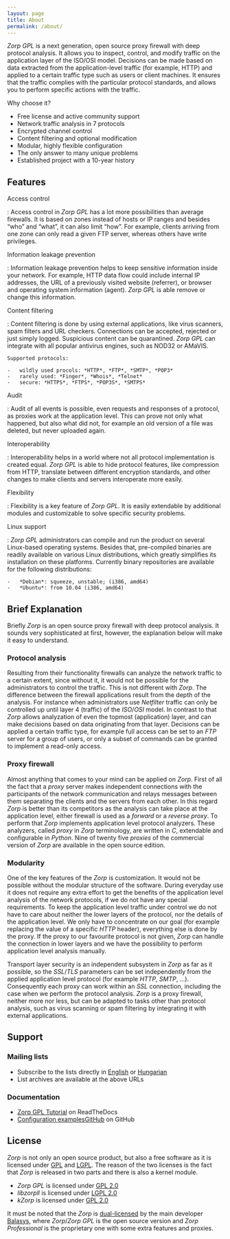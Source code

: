 ```yaml
---
layout: page
title: About
permalink: /about/
---
```


*Zorp GPL* is a next generation, open source proxy firewall with deep
protocol analysis. It allows you to inspect, control, and modify traffic
on the application layer of the ISO/OSI model. Decisions can be made
based on data extracted from the application-level traffic (for example,
HTTP) and applied to a certain traffic type such as users or client
machines. It ensures that the traffic complies with the particular
protocol standards, and allows you to perform specific actions with the
traffic.

Why choose it?

-   Free license and active community support
-   Network traffic analysis in 7 protocols
-   Encrypted channel control
-   Content filtering and optional modification
-   Modular, highly flexible configuration
-   The only answer to many unique problems
-   Established project with a 10-year history

Features
--------

Access control

:   Access control in *Zorp GPL* has a lot more possibilities than
    average firewalls. It is based on zones instead of hosts or IP
    ranges and besides “who” and “what”, it can also limit “how”. For
    example, clients arriving from one zone can only read a given FTP
    server, whereas others have write privileges.

Information leakage prevention

:   Information leakage prevention helps to keep sensitive information
    inside your network. For example, HTTP data flow could include
    internal IP addresses, the URL of a previously visited website
    (referrer), or browser and operating system information (agent).
    *Zorp GPL* is able remove or change this information.

Content filtering

:   Content filtering is done by using external applications, like virus
    scanners, spam filters and URL checkers. Connections can be
    accepted, rejected or just simply logged. Suspicious content can be
    quarantined. *Zorp GPL* can integrate with all popular antivirus
    engines, such as NOD32 or AMaVIS.

    Supported protocols:

    -   wildly used procols: *HTTP*, *FTP*, *SMTP*, *POP3*
    -   rarely used: *Finger*, *Whois*, *Telnet*
    -   secure: *HTTPS*, *FTPS*, *POP3S*, *SMTPS*

Audit

:   Audit of all events is possible, even requests and responses of a
    protocol, as proxies work at the application level. This can prove
    not only what happened, but also what did not, for example an old
    version of a file was deleted, but never uploaded again.

Interoperability

:   Interoperability helps in a world where not all protocol
    implementation is created equal. *Zorp GPL* is able to hide protocol
    features, like compression from HTTP, translate between different
    encryption standards, and other changes to make clients and servers
    interoperate more easily.

Flexibility

:   Flexibility is a key feature of *Zorp GPL*. It is easily extendable
    by additional modules and customizable to solve specific security
    problems.

Linux support

:   *Zorp GPL* administrators can compile and run the product on several
    Linux-based operating systems. Besides that, pre-compiled binaries
    are readily available on various Linux distributions, which greatly
    simplifies its installation on these platforms. Currently binary
    repositories are available for the following distributions:

    -   *Debian*: squeeze, unstable; (i386, amd64)
    -   *Ubuntu*: from 10.04 (i386, amd64)

Brief Explanation
-----------------

Briefly *Zorp* is an open source proxy firewall with deep protocol
analysis. It sounds very sophisticated at first, however, the
explanation below will make it easy to understand.

### Protocol analysis

Resulting from their functionality firewalls can analyze the network
traffic to a certain extent, since without it, it would not be possible
for the administrators to control the traffic. This is not different
with *Zorp*. The difference between the firewall applications result
from the depth of the analysis. For instance when administrators use
*Netfilter* traffic can only be controlled up until layer 4 (traffic) of
the *ISO*/*OSI* model. In contrast to that *Zorp* allows analyzation of
even the topmost (application) layer, and can make decisions based on
data originating from that layer. Decisions can be applied a certain
traffic type, for example full access can be set to an *FTP* server for
a group of users, or only a subset of commands can be granted to
implement a read-only access.

### Proxy firewall

Almost anything that comes to your mind can be applied on *Zorp*. First
of all the fact that a *proxy* server makes independent connections with
the participants of the network communication and relays messages
between them separating the clients and the servers from each other. In
this regard *Zorp* is better than its competitors as the analysis can
take place at the application level, either firewall is used as a
*forward* or a *reverse proxy*. To perform that *Zorp* implements
application level protocol analyzers. These analyzers, called *proxy* in
*Zorp* terminology, are written in *C*, extendable and configurable in
*Python*. Nine of twenty five *proxies* of the commercial version of
*Zorp* are available in the open source edition.

### Modularity

One of the key features of the *Zorp* is customization. It would not be
possible without the modular structure of the software. During everyday
use it does not require any extra effort to get the benefits of the
application level analysis of the network protocols, if we do not have
any special requirements. To keep the application level traffic under
control we do not have to care about neither the lower layers of the
protocol, nor the details of the application level. We only have to
concentrate on our goal (for example replacing the value of a specific
*HTTP* header), everything else is done by the proxy. If the proxy to
our favourite protocol is not given, *Zorp* can handle the connection in
lower layers and we have the possibility to perform application level
analysis manually.

Transport layer security is an independent subsystem in *Zorp* as far as
it possible, so the *SSL*/*TLS* parameters can be set independently from
the applied application level protocol (for example *HTTP*, *SMTP*,
...). Consequently each proxy can work within an *SSL* connection,
including the case when we perform the protocol analysis. *Zorp* is a
proxy firewall, neither more nor less, but can be adapted to tasks other
than protocol analysis, such as virus scanning or spam filtering by
integrating it with external applications.

Support
-------

### Mailing lists

-   Subscribe to the lists directly in
    [English](https://lists.balabit.hu/mailman/listinfo/zorp) or
    [Hungarian](https://lists.balabit.hu/mailman/listinfo/zorp)
-   List archives are available at the above URLs

### Documentation

-   [Zorp GPL Tutorial](http://zorp-gpl-tutorial.readthedocs.org) on
    ReadTheDocs
-   [Configuration
    examplesGitHub](http://github.com/balasys/zorp-examples) on GitHub

License
-------

*Zorp* is not only an open source product, but also a free software as
it is licensed under [GPL](http://www.gnu.org/licenses/gpl-2.0.html) and
[LGPL](http://www.gnu.org/licenses/lgpl-2.0.html). The reason of the two
licenses is the fact that *Zorp* is released in two parts and there is
also a kernel module.

-   *Zorp GPL* is licensed under [GPL
    2.0](http://www.gnu.org/licenses/gpl-2.0.html)
-   *libzorpll* is licensed under [LGPL
    2.0](http://www.gnu.org/licenses/lgpl-2.0.html)
-   *kZorp* is licensed under [GPL
    2.0](http://www.gnu.org/licenses/gpl-2.0.html)

It must be noted that the *Zorp* is
[dual-licensed](http://en.wikipedia.org/wiki/Multi-licensing) by the
main developer [Balasys](http://www.balasys.hu), where
*Zorp*/*Zorp GPL* is the open source version and *Zorp Professional* is
the proprietary one with some extra features and proxies.

